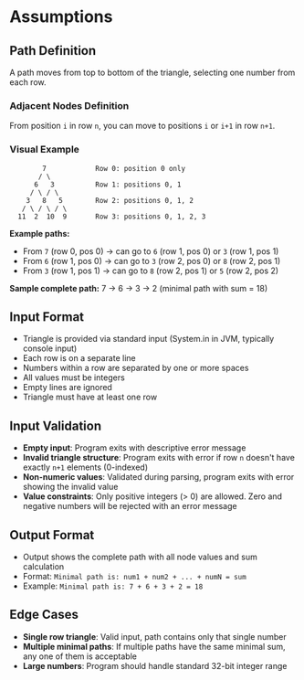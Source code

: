 # Assumptions

## Path Definition

A path moves from top to bottom of the triangle, selecting one number from each row.

### Adjacent Nodes Definition
From position `i` in row `n`, you can move to positions `i` or `i+1` in row `n+1`.

### Visual Example
```
        7            Row 0: position 0 only
       / \
      6   3          Row 1: positions 0, 1
     / \ / \
    3   8   5        Row 2: positions 0, 1, 2
   / \ / \ / \
  11  2  10  9       Row 3: positions 0, 1, 2, 3
```

**Example paths:**
- From `7` (row 0, pos 0) → can go to `6` (row 1, pos 0) or `3` (row 1, pos 1)
- From `6` (row 1, pos 0) → can go to `3` (row 2, pos 0) or `8` (row 2, pos 1)
- From `3` (row 1, pos 1) → can go to `8` (row 2, pos 1) or `5` (row 2, pos 2)

**Sample complete path:** 7 → 6 → 3 → 2 (minimal path with sum = 18)

## Input Format
- Triangle is provided via standard input (System.in in JVM, typically console input)
- Each row is on a separate line
- Numbers within a row are separated by one or more spaces
- All values must be integers
- Empty lines are ignored
- Triangle must have at least one row

## Input Validation
- **Empty input**: Program exits with descriptive error message
- **Invalid triangle structure**: Program exits with error if row `n` doesn't have exactly `n+1` elements (0-indexed)
- **Non-numeric values**: Validated during parsing, program exits with error showing the invalid value
- **Value constraints**: Only positive integers (> 0) are allowed. Zero and negative numbers will be rejected with an error message

## Output Format
- Output shows the complete path with all node values and sum calculation
- Format: `Minimal path is: num1 + num2 + ... + numN = sum`
- Example: `Minimal path is: 7 + 6 + 3 + 2 = 18`

## Edge Cases
- **Single row triangle**: Valid input, path contains only that single number
- **Multiple minimal paths**: If multiple paths have the same minimal sum, any one of them is acceptable
- **Large numbers**: Program should handle standard 32-bit integer range
